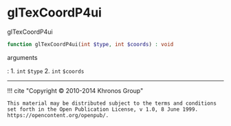 # glTexCoordP4ui
glTexCoordP4ui

```php
function glTexCoordP4ui(int $type, int $coords) : void
```

arguments

:    1. `int` `$type` 
    2. `int` `$coords` 

---
     

!!! cite "Copyright © 2010-2014 Khronos Group"

    This material may be distributed subject to the terms and conditions set forth in the Open Publication License, v 1.0, 8 June 1999. https://opencontent.org/openpub/.